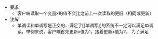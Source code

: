 - 要求
	- 客户端读取一个变量x的值不会比之前上一次读取的更旧（相同或更新）
- 注解
	- 单调读和单调写是正交的，满足了[[单调写]]的系统不一定可以满足单调读。举例来说，客户端首先更新x值为1，接着更新x值为2， 为了满足